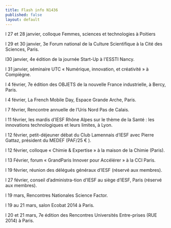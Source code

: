 ```yaml
---
title: Flash info N1436
published: false
layout: default
---
```



l 27 et 28 janvier, colloque Femmes, sciences et technologies à Poitiers

l 29 et 30 janvier, 3e Forum national de la Culture Scientifique à la Cité des Sciences, Paris.

l30 janvier, 4e édition de la journée Start-Up à l'ESSTI Nancy.

l 31 janvier, séminaire UTC « Numérique, innovation, et créativité » à Compiègne.

l 4 février, 7e édition des OBJETS de la nouvelle France industrielle, à Bercy, Paris.

l 4 février, La French Mobile Day, Espace Grande Arche, Paris.

l 7 février, Rencontre annuelle de l’Uris Nord Pas de Calais.

l 11 février, les mardis d’IESF Rhône Alpes sur le thème de la Santé : les innovations technologiques et leurs limites, à Lyon.

l 12 février, petit-déjeuner débat du Club Lamennais d’IESF avec Pierre Gattaz, président du MEDEF (PAF/25 € ).

l 12 février, colloque « Chimie & Expertise » à la maison de la Chimie (Paris).

l 13 Février, forum « GrandParis Innover pour Accélérer » à la CCI Paris.

l 19 février, réunion des délégués généraux d’IESF (réservé aux membres).

l 27 février, conseil d’administra-tion d’IESF au siège d’IESF, Paris (réservé aux membres).

l 19 mars, Rencontres Nationales Science Factor.

l 19 au 21 mars, salon Ecobat 2014 à Paris.

l 20 et 21 mars, 7e édition des Rencontres Universités Entre-prises (RUE 2014) à Paris.
 

